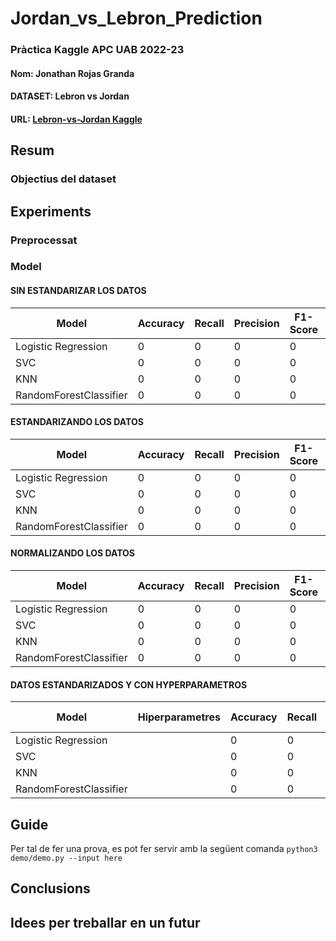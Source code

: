 # Jordan_vs_Lebron_Prediction

### Pràctica Kaggle APC UAB 2022-23
#### Nom: Jonathan Rojas Granda 
#### DATASET: Lebron vs Jordan
#### URL: [Lebron-vs-Jordan Kaggle](https://www.kaggle.com/datasets/edgarhuichen/nba-players-career-game-log)
## Resum

### Objectius del dataset

## Experiments

### Preprocessat

### Model
#### SIN ESTANDARIZAR LOS DATOS
| Model | Accuracy | Recall | Precision | F1-Score | Temps |
| -- | -- | -- | -- | -- | -- |
| Logistic Regression | 0 |  0 |  0 | 0 | 100ms |
| SVC | 0 |  0 |  0 | 0 | 100ms |
| KNN | 0 |  0 |  0 | 0 | 100ms |
| RandomForestClassifier | 0 |  0 |  0 | 0 | 100ms |

#### ESTANDARIZANDO LOS DATOS
| Model | Accuracy | Recall | Precision | F1-Score | Temps |
| -- | -- | -- | -- | -- | -- |
| Logistic Regression | 0 |  0 |  0 | 0 | 100ms |
| SVC | 0 |  0 |  0 | 0 | 100ms |
| KNN | 0 |  0 |  0 | 0 | 100ms |
| RandomForestClassifier | 0 |  0 |  0 | 0 | 100ms |

#### NORMALIZANDO LOS DATOS
| Model | Accuracy | Recall | Precision | F1-Score | Temps |
| -- | -- | -- | -- | -- | -- |
| Logistic Regression | 0 |  0 |  0 | 0 | 100ms |
| SVC | 0 |  0 |  0 | 0 | 100ms |
| KNN | 0 |  0 |  0 | 0 | 100ms |
| RandomForestClassifier | 0 |  0 |  0 | 0 | 100ms |

#### DATOS ESTANDARIZADOS Y CON HYPERPARAMETROS
| Model | Hiperparametres | Accuracy | Recall | Precision | F1-Score | Temps |
| -- | -- | -- | -- | -- | -- | -- |
| Logistic Regression | | 0 |  0 |  0 | 0 | 100ms |
| SVC |  | 0 |  0 |  0 | 0 | 100ms |
| KNN | | 0 |  0 |  0 | 0 | 100ms |
| RandomForestClassifier |  |0 |  0 |  0 | 0 | 100ms |

## Guide
Per tal de fer una prova, es pot fer servir amb la següent comanda
``` python3 demo/demo.py --input here ```

## Conclusions


## Idees per treballar en un futur
